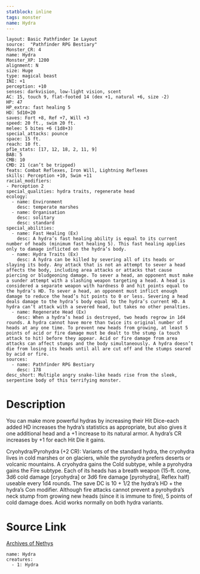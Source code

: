 ```yaml
---
statblock: inline
tags: monster
name: Hydra
---
```

```statblock
layout: Basic Pathfinder 1e Layout
source:  "Pathfinder RPG Bestiary"
Monster_CR: 4
name: Hydra
Monster_XP: 1200
alignment: N
size: Huge
type: magical beast
INI: +1
perception: +10
senses: darkvision, low-light vision, scent
AC: 15, touch 9, flat-footed 14 (dex +1, natural +6, size -2)
HP: 47
HP_extra: fast healing 5
HD: 5d10+20
saves: Fort +8, Ref +7, Will +3
speed: 20 ft., swim 20 ft.
melee: 5 bites +6 (1d8+3)
special_attacks: pounce
space: 15 ft.
reach: 10 ft.
pf1e_stats: [17, 12, 18, 2, 11, 9]
BAB: 5
CMB: 10
CMD: 21 (can’t be tripped)
feats: Combat Reflexes, Iron Will, Lightning Reflexes
skills: Perception +10, Swim +11
racial_modifiers:
- Perception 2
special_qualities: hydra traits, regenerate head
ecology:
  - name: Environment
    desc: temperate marshes
  - name: Organisation
    desc: solitary
    desc: standard
special_abilities:
  - name: Fast Healing (Ex)
    desc: A hydra’s fast healing ability is equal to its current number of heads (minimum fast healing 5). This fast healing applies only to damage inflicted on the hydra’s body.
  - name: Hydra Traits (Ex)
    desc: A hydra can be killed by severing all of its heads or slaying its body. Any attack that is not an attempt to sever a head affects the body, including area attacks or attacks that cause piercing or bludgeoning damage. To sever a head, an opponent must make a sunder attempt with a slashing weapon targeting a head. A head is considered a separate weapon with hardness 0 and hit points equal to the hydra’s HD. To sever a head, an opponent must inflict enough damage to reduce the head’s hit points to 0 or less. Severing a head deals damage to the hydra’s body equal to the hydra’s current HD. A hydra can’t attack with a severed head, but takes no other penalties.
  - name: Regenerate Head (Ex)
    desc: When a hydra’s head is destroyed, two heads regrow in 1d4 rounds. A hydra cannot have more than twice its original number of heads at any one time. To prevent new heads from growing, at least 5 points of acid or fire damage must be dealt to the stump (a touch attack to hit) before they appear. Acid or fire damage from area attacks can affect stumps and the body simultaneously. A hydra doesn’t die from losing its heads until all are cut off and the stumps seared by acid or fire.
sources:
  - name: Pathfinder RPG Bestiary
    desc: 178
desc_short: Multiple angry snake-like heads rise from the sleek, serpentine body of this terrifying monster.
```
# Description
You can make more powerful hydras by increasing their Hit Dice-each added HD increases the hydra’s statistics as appropriate, but also gives it one additional head and a +1 increase to its natural armor. A hydra’s CR increases by +1 for each Hit Die it gains.

Cryohydra/Pyrohydra (+2 CR): Variants of the standard hydra, the cryohydra lives in cold marshes or on glaciers, while the pyrohydra prefers deserts or volcanic mountains. A cryohydra gains the Cold subtype, while a pyrohydra gains the Fire subtype. Each of its heads has a breath weapon (15-ft. cone, 3d6 cold damage [cryohydra] or 3d6 fire damage [pyrohydra], Reflex half) useable every 1d4 rounds. The save DC is 10 + 1/2 the hydra’s HD + the hydra’s Con modifier. Although fire attacks cannot prevent a pyrohydra’s neck stump from growing new heads (since it is immune to fire), 5 points of cold damage does. Acid works normally on both hydra variants.
# Source Link
[Archives of Nethys](https://aonprd.com/MonsterDisplay.aspx?ItemName=Hydra)
```encounter-table
name: Hydra
creatures:
  - 1: Hydra
```
